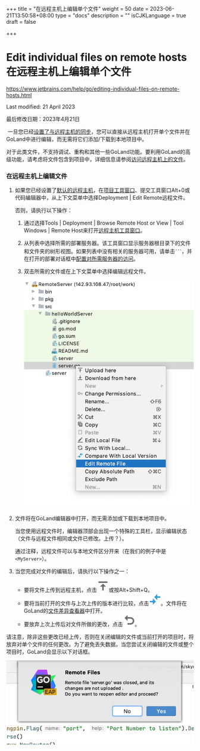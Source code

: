 +++
title = "在远程主机上编辑单个文件"
weight = 50
date = 2023-06-21T13:50:58+08:00
type = "docs"
description = ""
isCJKLanguage = true
draft = false

+++
# Edit individual files on remote hosts﻿ 在远程主机上编辑单个文件

https://www.jetbrains.com/help/go/editing-individual-files-on-remote-hosts.html

Last modified: 21 April 2023

最后修改日期：2023年4月21日

​	一旦您已经[设置了与远程主机的同步](https://www.jetbrains.com/help/go/configuring-synchronization-with-a-remote-host.html)，您可以直接从远程主机打开单个文件并在GoLand中进行编辑，而无需将它们添加/下载到本地项目中。

​	对于此类文件，不支持调试、重构和其他一些GoLand功能。要利用GoLand的高级功能，请考虑将文件包含到项目中，详细信息请参阅[访问远程主机上的文件](https://www.jetbrains.com/help/go/accessing-files-on-remote-hosts.html)。

### 在远程主机上编辑文件

1. 如果您已经设置了[默认的远程主机](https://www.jetbrains.com/help/go/configuring-synchronization-with-a-remote-host.html#default_server)，在[项目工具窗口](https://www.jetbrains.com/help/go/project-tool-window.html)、提交工具窗口Alt+0或代码编辑器中，从上下文菜单中选择Deployment | Edit Remote远程文件。

   否则，请执行以下操作：

   1. 通过选择Tools | Deployment | Browse Remote Host or View | Tool Windows | Remote Host来打开[远程主机工具窗口](https://www.jetbrains.com/help/go/remote-host-tool-window.html)。

   3. 从列表中选择所需的部署服务器。该工具窗口显示服务器根目录下的文件和文件夹的树形视图。如果列表中没有相关的服务器可用，请单击![the Browse button](EditIndividualFilesOnRemoteHosts_img/app.general.ellipsis.svg)，并在打开的部署对话框中[配置对所需服务器的访问](https://www.jetbrains.com/help/go/configuring-synchronization-with-a-remote-host.html)。

   3. 双击所需的文件或在上下文菜单中选择编辑远程文件。

      ![Edit file on remote host](EditIndividualFilesOnRemoteHosts_img/go_edit_file_on_remote_server.png)

2. 文件将在GoLand编辑器中打开，而无需添加或下载到本地项目中。

   当您使用远程文件时，编辑器顶部会出现一个特殊的工具栏，显示编辑状态（文件与远程文件相同或文件已修改。上传？）。

   通过注释，远程文件可以与本地文件区分开来（在我们的例子中是`<MyServer>`）。

3. 当您完成对文件的编辑后，请执行以下操作之一：

   - 要将文件上传到远程主机，点击![the Upload current remote file button](EditIndividualFilesOnRemoteHosts_img/app.actions.upload.svg)或按Alt+Shift+Q。
   - 要将当前打开的文件与上次上传的版本进行比较，点击![the Compare with last uploaded version button](EditIndividualFilesOnRemoteHosts_img/app.actions.diff.svg)。文件将在GoLand的[文件差异查看器](https://www.jetbrains.com/help/go/differences-viewer.html)中打开。
   - 要放弃上次上传后对文件所做的更改，点击![the Revert to last uploaded version button](EditIndividualFilesOnRemoteHosts_img/app.actions.rollback.svg)。


​	请注意，除非这些更改已经上传，否则在关闭编辑的文件或当前打开的项目时，将放弃对单个文件的任何更改。为了避免丢失数据，当您尝试关闭编辑的文件或整个项目时，GoLand会显示以下对话框。

![Confirm uploading message](EditIndividualFilesOnRemoteHosts_img/go_remote_file_unsaved.png)